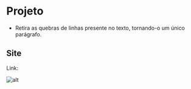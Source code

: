 # Projeto 

* Retira as quebras de linhas presente no texto, tornando-o um único parágrafo.

## Site

Link: 

![alt](https://link)
